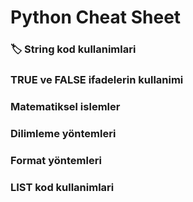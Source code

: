 # Python Cheat Sheet

### 🏷 String kod kullanimlari
### TRUE ve FALSE ifadelerin kullanimi
### Matematiksel islemler
### Dilimleme yöntemleri
### Format yöntemleri
### LIST kod kullanimlari
